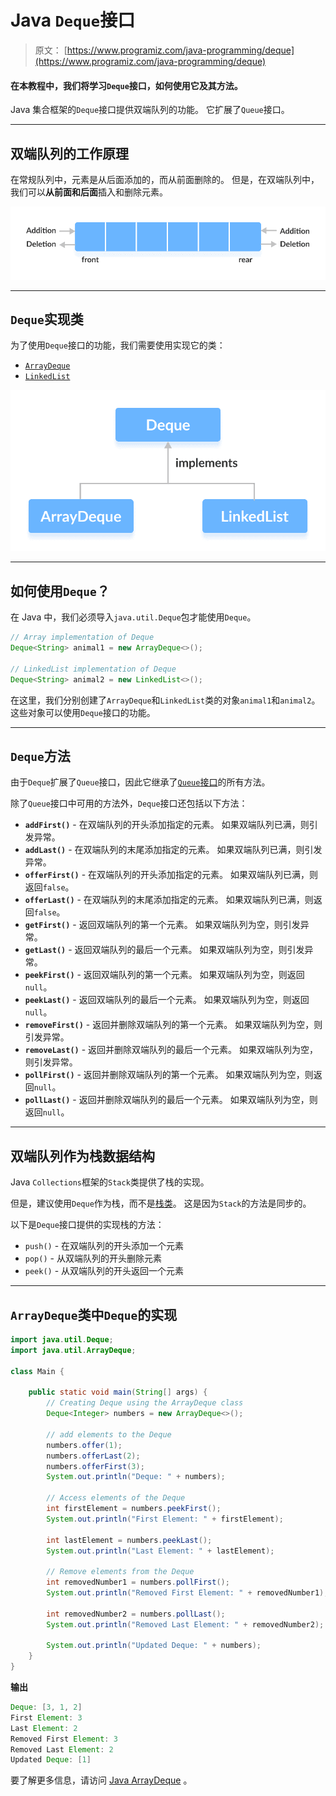 # Java `Deque`接口

> 原文： [https://www.programiz.com/java-programming/deque](https://www.programiz.com/java-programming/deque)

#### 在本教程中，我们将学习`Deque`接口，如何使用它及其方法。

Java 集合框架的`Deque`接口提供双端队列的功能。 它扩展了`Queue`接口。

* * *

## 双端队列的工作原理

在常规队列中，元素是从后面添加的，而从前面删除的。 但是，在双端队列中，我们可以**从前面和后面**插入和删除元素。

![Working of deque (double-ended queue) data structure](img/a4f3f7a52d0692ab222a1e3c4c6fde58.png)

* * *

## `Deque`实现类

为了使用`Deque`接口的功能，我们需要使用实现它的类：

*   [`ArrayDeque`](/java-programming/arraydeque "Java ArrayDeque")
*   [`LinkedList`](/java-programming/linkedlist "Java LinkedList")

![ArrayDeque and Linkedlist implements Deque](img/38fa616d3b7b8422b03b2f90133c13cc.png)

* * *

## 如何使用`Deque`？

在 Java 中，我们必须导入`java.util.Deque`包才能使用`Deque`。

```java
// Array implementation of Deque
Deque<String> animal1 = new ArrayDeque<>();

// LinkedList implementation of Deque
Deque<String> animal2 = new LinkedList<>(); 
```

在这里，我们分别创建了`ArrayDeque`和`LinkedList`类的对象`animal1`和`animal2`。 这些对象可以使用`Deque`接口的功能。

* * *

## `Deque`方法

由于`Deque`扩展了`Queue`接口，因此它继承了[`Queue`接口](/java-programming/queue "Java Queue interface")的所有方法。

除了`Queue`接口中可用的方法外，`Deque`接口还包括以下方法：

*   **`addFirst()`** - 在双端队列的开头添加指定的元素。 如果双端队列已满，则引发异常。
*   **`addLast()`** - 在双端队列的末尾添加指定的元素。 如果双端队列已满，则引发异常。
*   **`offerFirst()`** - 在双端队列的开头添加指定的元素。 如果双端队列已满，则返回`false`。
*   **`offerLast()`** - 在双端队列的末尾添加指定的元素。 如果双端队列已满，则返回`false`。
*   **`getFirst()`** - 返回双端队列的第一个元素。 如果双端队列为空，则引发异常。
*   **`getLast()`** - 返回双端队列的最后一个元素。 如果双端队列为空，则引发异常。
*   **`peekFirst()`** - 返回双端队列的第一个元素。 如果双端队列为空，则返回`null`。
*   **`peekLast()`** - 返回双端队列的最后一个元素。 如果双端队列为空，则返回`null`。
*   **`removeFirst()`** - 返回并删除双端队列的第一个元素。 如果双端队列为空，则引发异常。
*   **`removeLast()`** - 返回并删除双端队列的最后一个元素。 如果双端队列为空，则引发异常。
*   **`pollFirst()`** - 返回并删除双端队列的第一个元素。 如果双端队列为空，则返回`null`。
*   **`pollLast()`** - 返回并删除双端队列的最后一个元素。 如果双端队列为空，则返回`null`。

* * *

## 双端队列作为栈数据结构

Java `Collections`框架的`Stack`类提供了栈的实现。

但是，建议使用`Deque`作为栈，而不是[栈类](/java-programming/stack "Java Stack class")。 这是因为`Stack`的方法是同步的。

以下是`Deque`接口提供的实现栈的方法：

*   `push()` - 在双端队列的开头添加一个元素
*   `pop()` - 从双端队列的开头删除元素
*   `peek()` - 从双端队列的开头返回一个元素

* * *

## `ArrayDeque`类中`Deque`的实现

```java
import java.util.Deque;
import java.util.ArrayDeque;

class Main {

    public static void main(String[] args) {
        // Creating Deque using the ArrayDeque class
        Deque<Integer> numbers = new ArrayDeque<>();

        // add elements to the Deque
        numbers.offer(1);
        numbers.offerLast(2);
        numbers.offerFirst(3);
        System.out.println("Deque: " + numbers);

        // Access elements of the Deque
        int firstElement = numbers.peekFirst();
        System.out.println("First Element: " + firstElement);

        int lastElement = numbers.peekLast();
        System.out.println("Last Element: " + lastElement);

        // Remove elements from the Deque
        int removedNumber1 = numbers.pollFirst();
        System.out.println("Removed First Element: " + removedNumber1);

        int removedNumber2 = numbers.pollLast();
        System.out.println("Removed Last Element: " + removedNumber2);

        System.out.println("Updated Deque: " + numbers);
    }
} 
```

**输出**

```java
Deque: [3, 1, 2]
First Element: 3
Last Element: 2
Removed First Element: 3
Removed Last Element: 2
Updated Deque: [1] 
```

要了解更多信息，请访问 [Java ArrayDeque](/java-programming/arraydeque "Java ArrayDeque") 。